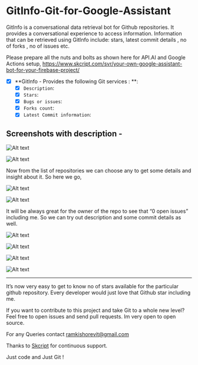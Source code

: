 # GitInfo-Git-for-Google-Assistant
GitInfo is a conversational data retrieval bot for Github repositories. It provides a conversational experience to access information. Information that can be retrieved using GitInfo include: stars, latest commit details , no of forks , no of issues etc.

Please prepare all the nuts and bolts as shown here for API.AI and Google Actions setup, https://www.skcript.com/svr/your-own-google-assistant-bot-for-your-firebase-project/


- [x] **GitInfo - Provides the following Git services : **: 
  - [x] `Description`: 
  - [x] `Stars`:
  - [x] `Bugs or issues`:
  - [x] `Forks count`:
  - [x] `Latest Commit information`:

Screenshots with description -
------------------------------------

![Alt text](https://github.com/Ramkishorevit/GitInfo-Git-for-Google-Assistant/blob/master/public/1.png "")

![Alt text](https://github.com/Ramkishorevit/GitInfo-Git-for-Google-Assistant/blob/master/public/2.png "")

Now from the list of repositories we can choose any to get some details and insight about it. So here we go,

![Alt text](https://github.com/Ramkishorevit/GitInfo-Git-for-Google-Assistant/blob/master/public/3.png "")

![Alt text](https://github.com/Ramkishorevit/GitInfo-Git-for-Google-Assistant/blob/master/public/4.png "")

It will be always great for the owner of the repo to see that “0 open issues” including me. So we can try out description and some commit details as well.

![Alt text](https://github.com/Ramkishorevit/GitInfo-Git-for-Google-Assistant/blob/master/public/5.png "")

![Alt text](https://github.com/Ramkishorevit/GitInfo-Git-for-Google-Assistant/blob/master/public/6.png "")

![Alt text](https://github.com/Ramkishorevit/GitInfo-Git-for-Google-Assistant/blob/master/public/7.png "")

![Alt text](https://github.com/Ramkishorevit/GitInfo-Git-for-Google-Assistant/blob/master/public/8.png "")

------------------------------------

It’s now very easy to get to know no of stars available for the particular github repository. Every developer would just love that Github star including me.
 
If you want to contribute to this project and take Git to a whole new level? Feel free to open issues and send pull requests. Im very open to open source.

For any Queries contact ramkishorevit@gmail.com
 
Thanks to [Skcript](https://www.skcript.com/ "Skcript") for continuous support.
 
Just code and
Just Git !

